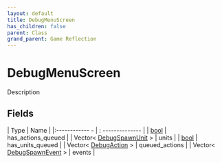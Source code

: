 ```yaml
---
layout: default
title: DebugMenuScreen
has_children: false
parent: Class
grand_parent: Game Reflection
---
```

# DebugMenuScreen
Description 

## Fields
| Type | Name |
|:------------ - | : -------------- |
| [bool](game-reflection/components/bool.md) | has_actions_queued |
| Vector< [DebugSpawnUnit](game-reflection/classes/debug_spawn_unit.md) > | units |
| [bool](game-reflection/components/bool.md) | has_units_queued |
| Vector< [DebugAction](game-reflection/classes/debug_action.md) > | queued_actions |
| Vector< [DebugSpawnEvent](game-reflection/classes/debug_spawn_event.md) > | events |
